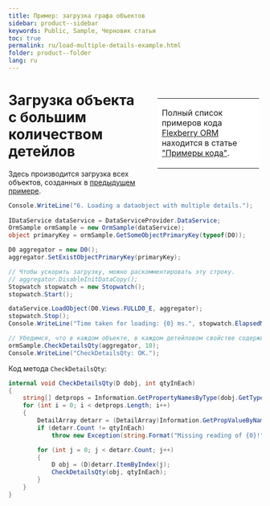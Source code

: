 ```yaml
---
title: Пример: загрузка графа объектов
sidebar: product--sidebar
keywords: Public, Sample, Черновик статьи
toc: true
permalink: ru/load-multiple-details-example.html
folder: product--folder
lang: ru
---
```


<div style="margin:5px; padding-left:28px; float:right; width:40%; outline:1px solid white;"> <br> <table border="0" width="100%" bgcolor="#6495ED"> <tbody><tr><td bgcolor="#FFFFFF"> 

Полный список примеров кода [Flexberry ORM](flexberry-o-r-m.html) находится в статье ["Примеры кода"](code-samples.html).

</td>
</tr></tbody></table></a>
</div>



# Загрузка объекта с большим количеством детейлов

Здесь производится загрузка всех объектов, созданных в [предыдущем примере](data-object-update-hook-example.html).

```cs
Console.WriteLine("6. Loading a dataobject with multiple details.");
            
IDataService dataService = DataServiceProvider.DataService;
OrmSample ormSample = new OrmSample(dataService);
object primaryKey = ormSample.GetSomeObjectPrimaryKey(typeof(D0));

D0 aggregator = new D0();
aggregator.SetExistObjectPrimaryKey(primaryKey);

// Чтобы ускорить загрузку, можно раскомментировать эту строку.
// aggregator.DisableInitDataCopy();
Stopwatch stopwatch = new Stopwatch();
stopwatch.Start();

dataService.LoadObject(D0.Views.FULLD0_E, aggregator);
stopwatch.Stop();
Console.WriteLine("Time taken for loading: {0} ms.", stopwatch.ElapsedMilliseconds);

// Убедимся, что в каждом объекте, в каждом детейловом свойстве содержится 10 детейлов, которые были сохранены туда.
ormSample.CheckDetailsQty(aggregator, 10);
Console.WriteLine("CheckDetailsQty: OK.");
```
Код метода `CheckDetailsQty`:
```cs
internal void CheckDetailsQty(D dobj, int qtyInEach)
{
    string[] detprops = Information.GetPropertyNamesByType(dobj.GetType(), typeof(DetailArray));
    for (int i = 0; i < detprops.Length; i++)
    {
        DetailArray detarr = (DetailArray)Information.GetPropValueByName(dobj, detprops[i]);
        if (detarr.Count != qtyInEach) 
            throw new Exception(string.Format("Missing reading of {0}!", detprops[i]));

        for (int j = 0; j < detarr.Count; j++)
        {
            D obj = (D)detarr.ItemByIndex(j);
            CheckDetailsQty(obj, qtyInEach);
        }
    }
}
```
